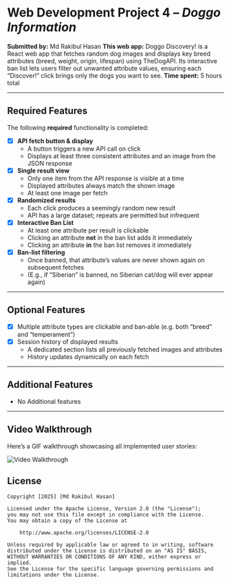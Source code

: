# Web Development Project 4 – *Doggo Information*

**Submitted by:** Md Rakibul Hasan
**This web app:** Doggo Discovery! is a React web app that fetches random dog images and displays key breed attributes (breed, weight, origin, lifespan) using TheDogAPI. Its interactive ban list lets users filter out unwanted attribute values, ensuring each “Discover!” click brings only the dogs you want to see.
**Time spent:** 5 hours total

---

## Required Features

The following **required** functionality is completed:

- [X] **API fetch button & display**  
  - A button triggers a new API call on click  
  - Displays at least three consistent attributes and an image from the JSON response  
- [X] **Single result view**  
  - Only one item from the API response is visible at a time  
  - Displayed attributes always match the shown image  
  - At least one image per fetch  
- [X] **Randomized results**  
  - Each click produces a seemingly random new result  
  - API has a large dataset; repeats are permitted but infrequent  
- [X] **Interactive Ban List**  
  - At least one attribute per result is clickable  
  - Clicking an attribute **not** in the ban list adds it immediately  
  - Clicking an attribute **in** the ban list removes it immediately  
- [X] **Ban-list filtering**  
  - Once banned, that attribute’s values are never shown again on subsequent fetches  
  - (E.g., if “Siberian” is banned, no Siberian cat/dog will ever appear again)  

---

## Optional Features

- [X] Multiple attribute types are clickable and ban‐able (e.g. both “breed” and “temperament”)  
- [X] Session history of displayed results  
  - A dedicated section lists all previously fetched images and attributes  
  - History updates dynamically on each fetch

---

## Additional Features

- No Additional features

---

## Video Walkthrough

Here’s a GIF walkthrough showcasing all implemented user stories:

<img src="http://i.imgur.com/link/to/your/gif/file.gif" title="Video Walkthrough" alt="Video Walkthrough" />


## License

```text
Copyright [2025] [Md Rakibul Hasan]

Licensed under the Apache License, Version 2.0 (the "License");
you may not use this file except in compliance with the License.
You may obtain a copy of the License at

    http://www.apache.org/licenses/LICENSE-2.0

Unless required by applicable law or agreed to in writing, software
distributed under the License is distributed on an "AS IS" BASIS,
WITHOUT WARRANTIES OR CONDITIONS OF ANY KIND, either express or implied.
See the License for the specific language governing permissions and
limitations under the License.
